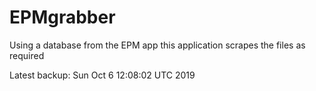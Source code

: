 # EPMgrabber
Using a database from the EPM app this application scrapes the files as required


Latest backup: Sun Oct 6 12:08:02 UTC 2019
